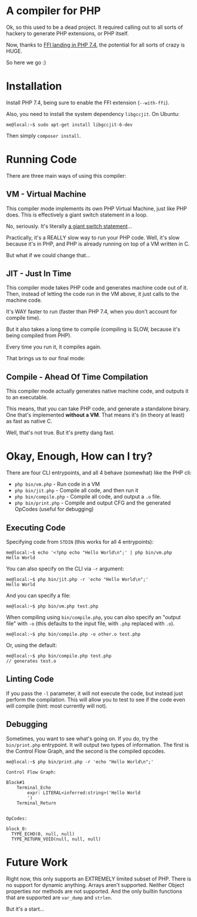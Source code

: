 # A compiler for PHP

Ok, so this used to be a dead project. It required calling out to all sorts of hackery to generate PHP extensions, or PHP itself.

Now, thanks to [FFI landing in PHP 7.4](https://wiki.php.net/rfc/ffi), the potential for all sorts of crazy is HUGE. 

So here we go :)

# Installation

Install PHP 7.4, being sure to enable the FFI extension (`--with-ffi`).

Also, you need to install the system dependency `libgccjit`. On Ubuntu:

```console
me@local:~$ sudo apt-get install libgccjit-6-dev
```


Then simply `composer install`.

# Running Code

There are three main ways of using this compiler:

## VM - Virtual Machine

This compiler mode implements its own PHP Virtual Machine, just like PHP does. This is effectively a giant switch statement in a loop.

No, seriously. It's literally [a giant switch statement](lib/PHPCompiler/Backend/VM/VM.php)...

Practically, it's a REALLY slow way to run your PHP code. Well, it's slow because it's in PHP, and PHP is already running on top of a VM written in C. 

But what if we could change that...

## JIT - Just In Time

This compiler mode takes PHP code and generates machine code out of it. Then, instead of letting the code run in the VM above, it just calls to the machine code.

It's WAY faster to run (faster than PHP 7.4, when you don't account for compile time).

But it also takes a long time to compile (compiling is SLOW, because it's being compiled from PHP).

Every time you run it, it compiles again. 

That brings us to our final mode:

## Compile - Ahead Of Time Compilation

This compiler mode actually generates native machine code, and outputs it to an executable.

This means, that you can take PHP code, and generate a standalone binary. One that's implemented **without a VM**. That means it's (in theory at least) as fast as native C.

Well, that's not true. But it's pretty dang fast.

# Okay, Enough, How can I try?

There are four CLI entrypoints, and all 4 behave (somewhat) like the PHP cli:

 * `php bin/vm.php` - Run code in a VM
 * `php bin/jit.php` - Compile all code, and then run it
 * `php bin/compile.php` - Compile all code, and output a `.o` file.
 * `php bin/print.php` - Compile and output CFG and the generated OpCodes (useful for debugging)

## Executing Code

Specifying code from `STDIN` (this works for all 4 entrypoints):

```console
me@local:~$ echo '<?php echo "Hello World\n";' | php bin/vm.php
Hello World
```

You can also specify on the CLI via `-r` argument:

```console
me@local:~$ php bin/jit.php -r 'echo "Hello World\n";'
Hello World
```

And you can specify a file:

```console
me@local:~$ php bin/vm.php test.php
```

When compiling using `bin/compile.php`, you can also specify an "output file" with `-o` (this defaults to the input file, with `.php` replaced with `.o`).

```console
me@local:~$ php bin/compile.php -o other.o test.php
```

Or, using the default:

```console
me@local:~$ php bin/compile.php test.php
// generates test.o
```

## Linting Code

If you pass the `-l` parameter, it will not execute the code, but instead just perform the compilation. This will allow you to test to see if the code even will compile (hint: most currently will not).

## Debugging

Sometimes, you want to see what's going on. If you do, try the `bin/print.php` entrypoint. It will output two types of information. The first is the Control Flow Graph, and the second is the compiled opcodes.

```console
me@local:~$ php bin/print.php -r 'echo "Hello World\n";'

Control Flow Graph:

Block#1
    Terminal_Echo
        expr: LITERAL<inferred:string>('Hello World
        ')
    Terminal_Return


OpCodes:

block_0:
  TYPE_ECHO(0, null, null)
  TYPE_RETURN_VOID(null, null, null)
```

# Future Work

Right now, this only supports an EXTREMELY limited subset of PHP. There is no support for dynamic anything. Arrays aren't supported. Neither Object properties nor methods are not supported. And the only builtin functions that are supported are `var_dump` and `strlen`.

But it's a start...
